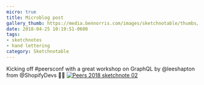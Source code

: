 ```yaml
---
micro: true
title: Microblog post
gallery_thumb: https://media.bennorris.com/images/sketchnotable/thumbs/peers-2018-sketchnote-02.jpg
date: 2018-04-25 10:19:51-0600
tags:
- sketchnotes
- hand lettering
category: Sketchnotable
---
```


Kicking off #peersconf with a great workshop on GraphQL by @leeshapton from @ShopifyDevs ✍🏼 [![Peers 2018 sketchnote 02](https://media.bennorris.com/images/sketchnotable/peers-2018/peers-2018-sketchnote-02.jpg)](https://media.bennorris.com/images/sketchnotable/peers-2018/peers-2018-sketchnote-02.jpg)